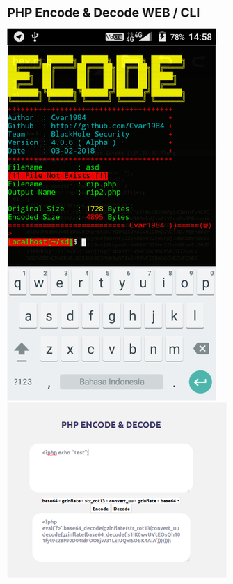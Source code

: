 <h1>PHP Encode & Decode WEB / CLI </h1>
<img src=".images/cli.png"/>
<img src=".images/Print Screen WEB.png"/>
